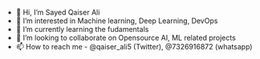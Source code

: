 - 👋 Hi, I’m Sayed Qaiser Ali
- 👀 I’m interested in Machine learning, Deep Learning, DevOps
- 🌱 I’m currently learning the fudamentals
- 💞️ I’m looking to collaborate on Opensource AI, ML related projects
- 📫 How to reach me - @qaiser_ali5 (Twitter), @7326916872 (whatsapp)

<!---
sqali/sqali is a ✨ special ✨ repository because its `README.md` (this file) appears on your GitHub profile.
You can click the Preview link to take a look at your changes.
--->
